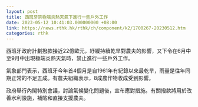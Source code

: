 ```yaml
---
layout: post
title: 西班牙禁極端炎熱天氣下進行一些戶外工作
date: 2023-05-12 10:41:03.000000000 +08:00
link: https://news.rthk.hk/rthk/ch/component/k2/1700267-20230512.htm
categories: rthk
---
```


西班牙政府計劃撥款接近22億歐元，紓緩持續乾旱對農夫的影響，又下令在6月中至9月中出現極端炎熱天氣時，禁止進行一些戶外工作。

氣象部門表示，西班牙今年首4個月是自1961年有紀錄以來最乾旱，雨量是往年同期正常的不足五成。有農夫組織表示，8成農作物收成受到影響。

政府舉行內閣特別會議，討論氣候變化問題後，宣布應對措施。有關撥款將用於改善水利設施，補貼和直接支援農夫。

